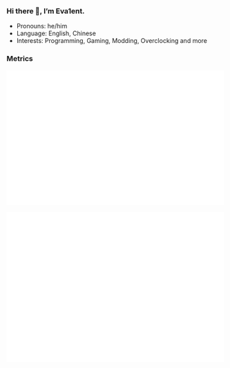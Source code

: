 ### Hi there 👋, I’m Eva1ent.

- Pronouns: he/him
- Language: English, Chinese
- Interests: Programming, Gaming, Modding, Overclocking and more

### Metrics

![starlists](./metrics.plugin.starlists.languages.svg)

![isocalendar](./metrics.plugin.isocalendar.fullyear.svg)

